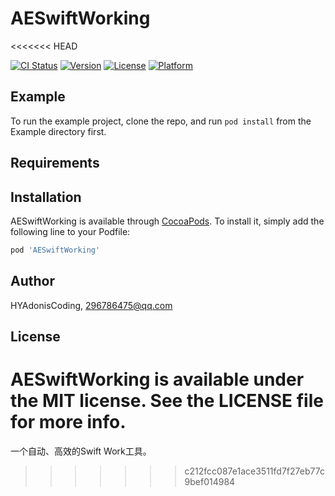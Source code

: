 # AESwiftWorking
<<<<<<< HEAD

[![CI Status](https://img.shields.io/travis/HYAdonisCoding/AESwiftWorking.svg?style=flat)](https://travis-ci.org/HYAdonisCoding/AESwiftWorking)
[![Version](https://img.shields.io/cocoapods/v/AESwiftWorking.svg?style=flat)](https://cocoapods.org/pods/AESwiftWorking)
[![License](https://img.shields.io/cocoapods/l/AESwiftWorking.svg?style=flat)](https://cocoapods.org/pods/AESwiftWorking)
[![Platform](https://img.shields.io/cocoapods/p/AESwiftWorking.svg?style=flat)](https://cocoapods.org/pods/AESwiftWorking)

## Example

To run the example project, clone the repo, and run `pod install` from the Example directory first.

## Requirements

## Installation

AESwiftWorking is available through [CocoaPods](https://cocoapods.org). To install
it, simply add the following line to your Podfile:

```ruby
pod 'AESwiftWorking'
```

## Author

HYAdonisCoding, 296786475@qq.com

## License

AESwiftWorking is available under the MIT license. See the LICENSE file for more info.
=======
一个自动、高效的Swift Work工具。
>>>>>>> c212fcc087e1ace3511fd7f27eb77c9bef014984
